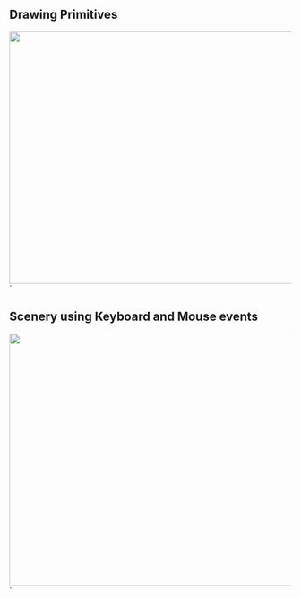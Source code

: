 
## Drawing Primitives
<img src="https://lh3.googleusercontent.com/g_Z9qpkW-nYGCsp1MJdMHgKYn0n7E2XczfwnLi0XPOFLfBD3MrGZVTSe-dJiIBN4fLD1UO9_-y2y3GIpF2ZcO_qImI2z2dasLaa8buAeXjV_y17SIQMdDVJFb6VXUkqSxjOhhF-q" width="700" height="450" />`

## Scenery using Keyboard and Mouse events 
<img src="https://lh5.googleusercontent.com/lkuVIF_mXt4Bw24ABG8akZatuJNCKhSVlCvQz9G3oNJiSSkb7zL6xhD7SsUS4g1flUKSDZgdmLD_gp8Mam1AdBi3Ek4exuPH4mmLAtrHhvxTsiTE_by50sawIJ4B4r4dM44G3wpq" width="700" height="450"/>`
